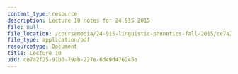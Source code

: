 ```yaml
---
content_type: resource
description: Lecture 10 notes for 24.915 2015
file: null
file_location: /coursemedia/24-915-linguistic-phonetics-fall-2015/ce7a2f2591b079ab227e6d49d476245e_MIT24_915F15_lec10.pdf
file_type: application/pdf
resourcetype: Document
title: Lecture 10
uid: ce7a2f25-91b0-79ab-227e-6d49d476245e
---
```

